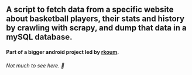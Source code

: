 ## A script to fetch data from a specific website about basketball players, their stats and history by crawling with scrapy, and dump that data in a mySQL database. 
#### Part of a bigger android project led by [rkoum](https://github.com/rkoum).
###### Not much to see here. 🐢
